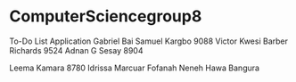 # ComputerSciencegroup8
To-Do List Application
Gabriel Bai Samuel Kargbo 9088
Victor Kwesi Barber Richards 9524
Adnan G Sesay 8904
 
Leema Kamara 8780
Idrissa Marcuar Fofanah
Neneh Hawa Bangura
